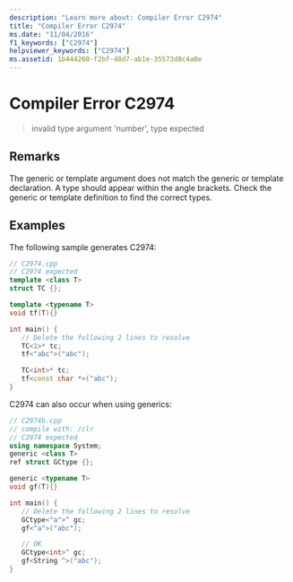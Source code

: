 ```yaml
---
description: "Learn more about: Compiler Error C2974"
title: "Compiler Error C2974"
ms.date: "11/04/2016"
f1_keywords: ["C2974"]
helpviewer_keywords: ["C2974"]
ms.assetid: 1b444260-f2bf-48d7-ab1e-35573d8c4a0e
---
```

# Compiler Error C2974

> invalid type argument 'number', type expected

## Remarks

The generic or template argument does not match the generic or template declaration. A type should appear within the angle brackets. Check the generic or template definition to find the correct types.

## Examples

The following sample generates C2974:

```cpp
// C2974.cpp
// C2974 expected
template <class T>
struct TC {};

template <typename T>
void tf(T){}

int main() {
   // Delete the following 2 lines to resolve
   TC<1>* tc;
   tf<"abc">("abc");

   TC<int>* tc;
   tf<const char *>("abc");
}
```

C2974 can also occur when using generics:

```cpp
// C2974b.cpp
// compile with: /clr
// C2974 expected
using namespace System;
generic <class T>
ref struct GCtype {};

generic <typename T>
void gf(T){}

int main() {
   // Delete the following 2 lines to resolve
   GCtype<"a">^ gc;
   gf<"a">("abc");

   // OK
   GCtype<int>^ gc;
   gf<String ^>("abc");
}
```
